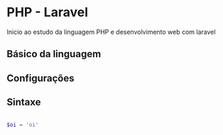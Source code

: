 # PHP - Laravel

 Inicio ao estudo da linguagem PHP e desenvolvimento web com laravel

## Básico da linguagem

## Configurações

## Sintaxe

```php

$oi = 'oi'

```
